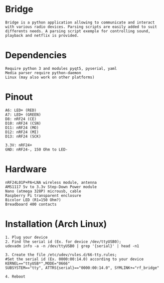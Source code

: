 # Bridge
	Bridge is a python application allowing to communicate and interact with various radio devices. Parsing scripts are easily added to suit differents needs. A parsing script exemple for controlling sound, playback and netflix is provided.

# Dependencies
	Require python 3 and modules pyqt5, pyserial, yaml
	Media parser require python-daemon
	Linux (may also work on other platforms)

# Pinout
	A6: LED+ (RED)
	A7: LED+ (GREEN)
	D8: nRF24 (CE)
	D10: nRF24 (CSN)
	D11: nRF24 (MO)
	D12: nRF24 (MI)
	D13: nRF24 (SCK)

	3.3V: nRF24+
	GND: nRF24-, 150 Ohm to LED-

# Hardware
	nRF24L01P+PA+LNA wireless module, antenna
	AMS1117 5v to 3.3v Step-Down Power module
	Nano (atmega 328P) microusb, cable
	Raspberry Pi transparent enclosure
	Bicolor LED (R1=150 Ohm?)
	Breadboard 400 contacts

# Installation (Arch Linux)
	1. Plug your device
	2. Find the serial id (Ex. for device /dev/ttyUSB0);
	udevadm info -a -n /dev/ttyUSB0 | grep '{serial}' | head -n1

	3. Create the file /etc/udev/rules.d/66-tty.rules;
	#Set the serial id (Ex. 0000:00:14.0) according to your device
	KERNEL=="ttyUSB*",MODE="0666"
	SUBSYSTEM=="tty", ATTRS{serial}=="0000:00:14.0", SYMLINK+="rf_bridge"
	
	4. Reboot
